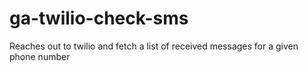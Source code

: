 # ga-twilio-check-sms
Reaches out to twilio and fetch a list of received messages for a given phone number
